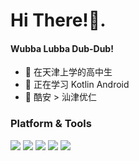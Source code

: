 #  Hi There!🌟. 
#### Wubba Lubba Dub-Dub!

- 🐶 在天津上学的高中生
- 🌱 正在学习 Kotlin Android
- 💬 酷安 > 汕津优仁

### Platform & Tools

[![](https://img.shields.io/badge/Windows-10-2376bc?style=flat-square&logo=windows&logoColor=ffffff)](https://www.microsoft.com/windows/get-windows-10)
[![](https://img.shields.io/badge/IDE-Visual%20Studio%20Code-blue?&logo=visual-studio-code&logoColor=ffffff)](https://code.visualstudio.com/)
[![](https://img.shields.io/badge/IDE-Android%20Studio-brightgreen?&logo=android-studio&logoColor=#ffffff)](https://code.visualstudio.com/)
[![](https://img.shields.io/badge/Android-Kotlin-blueviolet?logo=android)](https://developer.android.com)
![](https://img.shields.io/badge/Learn-C%23-blue)

